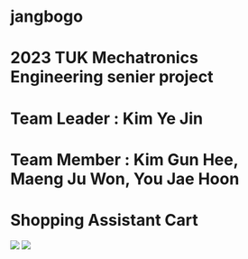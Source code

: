 # jangbogo
# 2023 TUK Mechatronics Engineering senier project
# Team Leader : Kim Ye Jin
# Team Member : Kim Gun Hee, Maeng Ju Won, You Jae Hoon

# Shopping Assistant Cart


<td colspan=10>
  <img src="https://img.shields.io/badge/Python-3776AB?style=flat-square&logo=python&logoColor=white"/>
</td>
<td>
  <img src="https://img.shields.io/badge/C-A8B9CC?style=flat-square&logo=c&logoColor=black"/>
</td>

